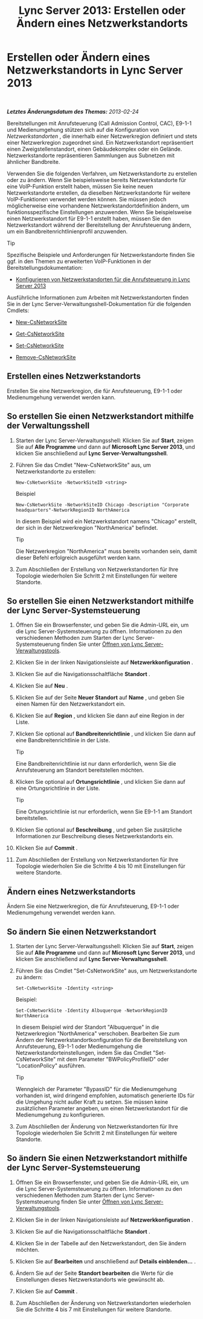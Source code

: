 ﻿---
title: 'Lync Server 2013: Erstellen oder Ändern eines Netzwerkstandorts'
TOCTitle: Erstellen oder Ändern eines Netzwerkstandorts
ms:assetid: 14e24856-9996-4da4-9f31-300940bdf5aa
ms:mtpsurl: https://technet.microsoft.com/de-de/library/Gg398218(v=OCS.15)
ms:contentKeyID: 49293267
ms.date: 05/19/2016
mtps_version: v=OCS.15
ms.translationtype: HT
---

# Erstellen oder Ändern eines Netzwerkstandorts in Lync Server 2013

 

_**Letztes Änderungsdatum des Themas:** 2013-02-24_

Bereitstellungen mit Anrufsteuerung (Call Admission Control, CAC), E9-1-1 und Medienumgehung stützen sich auf die Konfiguration von *Netzwerkstandorten* , die innerhalb einer Netzwerkregion definiert und stets einer Netzwerkregion zugeordnet sind. Ein Netzwerkstandort repräsentiert einen Zweigstellenstandort, einen Gebäudekomplex oder ein Gelände. Netzwerkstandorte repräsentieren Sammlungen aus Subnetzen mit ähnlicher Bandbreite.

Verwenden Sie die folgenden Verfahren, um Netzwerkstandorte zu erstellen oder zu ändern. Wenn Sie beispielsweise bereits Netzwerkstandorte für eine VoIP-Funktion erstellt haben, müssen Sie keine neuen Netzwerkstandorte erstellen, da dieselben Netzwerkstandorte für weitere VoIP-Funktionen verwendet werden können. Sie müssen jedoch möglicherweise eine vorhandene Netzwerkstandortdefinition ändern, um funktionsspezifische Einstellungen anzuwenden. Wenn Sie beispielsweise einen Netzwerkstandort für E9-1-1 erstellt haben, müssen Sie den Netzwerkstandort während der Bereitstellung der Anrufsteuerung ändern, um ein Bandbreitenrichtlinienprofil anzuwenden.


> [!TIP]
> Spezifische Beispiele und Anforderungen für Netzwerkstandorte finden Sie ggf. in den Themen zu erweiterten VoIP-Funktionen in der Bereitstellungsdokumentation: 
> <UL>
> <LI>
> <P><A href="lync-server-2013-configure-network-sites-for-cac.md">Konfigurieren von Netzwerkstandorten für die Anrufsteuerung in Lync Server 2013</A></P></LI></UL>



Ausführliche Informationen zum Arbeiten mit Netzwerkstandorten finden Sie in der Lync Server-Verwaltungsshell-Dokumentation für die folgenden Cmdlets:

  - [New-CsNetworkSite](new-csnetworksite.md)

  - [Get-CsNetworkSite](get-csnetworksite.md)

  - [Set-CsNetworkSite](set-csnetworksite.md)

  - [Remove-CsNetworkSite](remove-csnetworksite.md)

## Erstellen eines Netzwerkstandorts

Erstellen Sie eine Netzwerkregion, die für Anrufsteuerung, E9-1-1 oder Medienumgehung verwendet werden kann.

## So erstellen Sie einen Netzwerkstandort mithilfe der Verwaltungsshell

1.  Starten der Lync Server-Verwaltungsshell: Klicken Sie auf **Start**, zeigen Sie auf **Alle Programme** und dann auf **Microsoft Lync Server 2013**, und klicken Sie anschließend auf **Lync Server-Verwaltungsshell**.

2.  Führen Sie das Cmdlet "New-CsNetworkSite" aus, um Netzwerkstandorte zu erstellen:
    
        New-CsNetworkSite -NetworkSiteID <string>
    
    Beispiel
    
        New-CsNetworkSite -NetworkSiteID Chicago -Description "Corporate headquarters"-NetworkRegionID NorthAmerica
    
    In diesem Beispiel wird ein Netzwerkstandort namens "Chicago" erstellt, der sich in der Netzwerkregion "NorthAmerica" befindet.
    

    > [!TIP]
    > Die Netzwerkregion "NorthAmerica" muss bereits vorhanden sein, damit dieser Befehl erfolgreich ausgeführt werden kann.



3.  Zum Abschließen der Erstellung von Netzwerkstandorten für Ihre Topologie wiederholen Sie Schritt 2 mit Einstellungen für weitere Standorte.

## So erstellen Sie einen Netzwerkstandort mithilfe der Lync Server-Systemsteuerung

1.  Öffnen Sie ein Browserfenster, und geben Sie die Admin-URL ein, um die Lync Server-Systemsteuerung zu öffnen. Informationen zu den verschiedenen Methoden zum Starten der Lync Server-Systemsteuerung finden Sie unter [Öffnen von Lync Server-Verwaltungstools](lync-server-2013-open-lync-server-administrative-tools.md).

2.  Klicken Sie in der linken Navigationsleiste auf **Netzwerkkonfiguration** .

3.  Klicken Sie auf die Navigationsschaltfläche **Standort** .

4.  Klicken Sie auf **Neu** .

5.  Klicken Sie auf der Seite **Neuer Standort** auf **Name** , und geben Sie einen Namen für den Netzwerkstandort ein.

6.  Klicken Sie auf **Region** , und klicken Sie dann auf eine Region in der Liste.

7.  Klicken Sie optional auf **Bandbreitenrichtlinie** , und klicken Sie dann auf eine Bandbreitenrichtlinie in der Liste.
    

    > [!TIP]
    > Eine Bandbreitenrichtlinie ist nur dann erforderlich, wenn Sie die Anrufsteuerung am Standort bereitstellen möchten.



8.  Klicken Sie optional auf **Ortungsrichtlinie** , und klicken Sie dann auf eine Ortungsrichtlinie in der Liste.
    

    > [!TIP]
    > Eine Ortungsrichtlinie ist nur erforderlich, wenn Sie E9-1-1 am Standort bereitstellen.



9.  Klicken Sie optional auf **Beschreibung** , und geben Sie zusätzliche Informationen zur Beschreibung dieses Netzwerkstandorts ein.

10. Klicken Sie auf **Commit** .

11. Zum Abschließen der Erstellung von Netzwerkstandorten für Ihre Topologie wiederholen Sie die Schritte 4 bis 10 mit Einstellungen für weitere Standorte.

## Ändern eines Netzwerkstandorts

Ändern Sie eine Netzwerkregion, die für Anrufsteuerung, E9-1-1 oder Medienumgehung verwendet werden kann.

## So ändern Sie einen Netzwerkstandort

1.  Starten der Lync Server-Verwaltungsshell: Klicken Sie auf **Start**, zeigen Sie auf **Alle Programme** und dann auf **Microsoft Lync Server 2013**, und klicken Sie anschließend auf **Lync Server-Verwaltungsshell**.

2.  Führen Sie das Cmdlet "Set-CsNetworkSite" aus, um Netzwerkstandorte zu ändern:
    
        Set-CsNetworkSite -Identity <string>
    
    Beispiel:
    
        Set-CsNetworkSite -Identity Albuquerque -NetworkRegionID NorthAmerica
    
    In diesem Beispiel wird der Standort "Albuquerque" in die Netzwerkregion "NorthAmerica" verschoben. Bearbeiten Sie zum Ändern der Netzwerkstandortkonfiguration für die Bereitstellung von Anrufsteuerung, E9-1-1 oder Medienumgehung die Netzwerkstandorteinstellungen, indem Sie das Cmdlet "Set-CsNetworkSite" mit dem Parameter "BWPolicyProfileID" oder "LocationPolicy" ausführen.
    

    > [!TIP]
    > Wenngleich der Parameter "BypassID" für die Medienumgehung vorhanden ist, wird dringend empfohlen, automatisch generierte IDs für die Umgehung nicht außer Kraft zu setzen. Sie müssen keine zusätzlichen Parameter angeben, um einen Netzwerkstandort für die Medienumgehung zu konfigurieren.



3.  Zum Abschließen der Änderung von Netzwerkstandorten für Ihre Topologie wiederholen Sie Schritt 2 mit Einstellungen für weitere Standorte.

## So ändern Sie einen Netzwerkstandort mithilfe der Lync Server-Systemsteuerung

1.  Öffnen Sie ein Browserfenster, und geben Sie die Admin-URL ein, um die Lync Server-Systemsteuerung zu öffnen. Informationen zu den verschiedenen Methoden zum Starten der Lync Server-Systemsteuerung finden Sie unter [Öffnen von Lync Server-Verwaltungstools](lync-server-2013-open-lync-server-administrative-tools.md).

2.  Klicken Sie in der linken Navigationsleiste auf **Netzwerkkonfiguration** .

3.  Klicken Sie auf die Navigationsschaltfläche **Standort** .

4.  Klicken Sie in der Tabelle auf den Netzwerkstandort, den Sie ändern möchten.

5.  Klicken Sie auf **Bearbeiten** und anschließend auf **Details einblenden...** .

6.  Ändern Sie auf der Seite **Standort bearbeiten** die Werte für die Einstellungen dieses Netzwerkstandorts wie gewünscht ab.

7.  Klicken Sie auf **Commit** .

8.  Zum Abschließen der Änderung von Netzwerkstandorten wiederholen Sie die Schritte 4 bis 7 mit Einstellungen für weitere Standorte.

